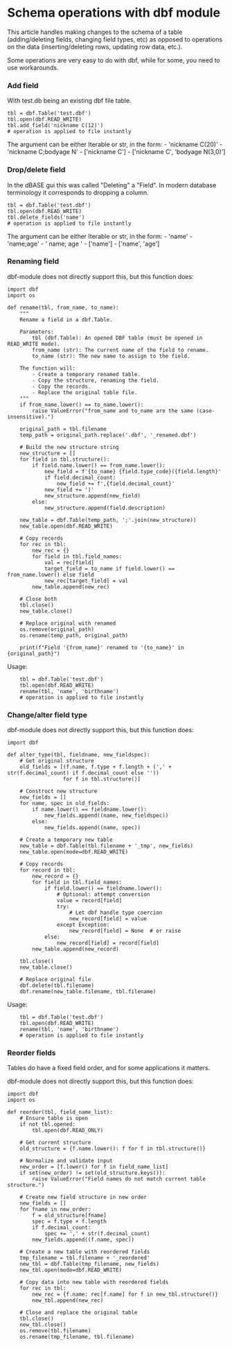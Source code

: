 # Schema operations with dbf module

This article handles making changes to the schema of a table (adding/deleting
fields, changing field types, etc) as opposed to operations on the data 
(inserting/deleting rows, updating row data, etc.).

Some operations are very easy to do with dbf, while for some, you need to
use workarounds.

### Add field

With test.db being an existing dbf file table.

    tbl = dbf.Table('test.dbf')
    tbl.open(dbf.READ_WRITE)
    tbl.add_field('nickname C(12)')
    # operation is applied to file instantly


The argument can be either Iterable or str, in the form:
    - 'nickname C(20)'
    - 'nickname C;bodyage N'
    - ['nickname C']
    - ['nickname C', 'bodyage N(3,0)']


### Drop/delete field

In the dBASE gui this was called "Deleting" a "Field". In modern database terminology it corresponds to dropping a column. 

    tbl = dbf.Table('test.dbf')
    tbl.open(dbf.READ_WRITE)
    tbl.delete_fields('name')
    # operation is applied to file instantly

The argument can be either Iterable or str, in the form:
    - 'name'
    - 'name;age'
    - ' name; age '
    - ['name']
    - ['name', 'age']


### Renaming field

dbf-module does not directly support this, but this function does:

```
import dbf
import os

def rename(tbl, from_name, to_name):
    """
    Rename a field in a dbf.Table.
    
    Parameters:
        tbl (dbf.Table): An opened DBF table (must be opened in READ_WRITE mode).
        from_name (str): The current name of the field to rename.
        to_name (str): The new name to assign to the field.
        
    The function will:
        - Create a temporary renamed table.
        - Copy the structure, renaming the field.
        - Copy the records.
        - Replace the original table file.
    """
    if from_name.lower() == to_name.lower():
        raise ValueError("from_name and to_name are the same (case-insensitive).")

    original_path = tbl.filename
    temp_path = original_path.replace('.dbf', '_renamed.dbf')
    
    # Build the new structure string
    new_structure = []
    for field in tbl.structure():
        if field.name.lower() == from_name.lower():
            new_field = f'{to_name} {field.type_code}({field.length}'
            if field.decimal_count:
                new_field += f',{field.decimal_count}'
            new_field += ')'
            new_structure.append(new_field)
        else:
            new_structure.append(field.description)
    
    new_table = dbf.Table(temp_path, ';'.join(new_structure))
    new_table.open(dbf.READ_WRITE)

    # Copy records
    for rec in tbl:
        new_rec = {}
        for field in tbl.field_names:
            val = rec[field]
            target_field = to_name if field.lower() == from_name.lower() else field
            new_rec[target_field] = val
        new_table.append(new_rec)

    # Close both
    tbl.close()
    new_table.close()

    # Replace original with renamed
    os.remove(original_path)
    os.rename(temp_path, original_path)

    print(f"Field '{from_name}' renamed to '{to_name}' in {original_path}")
```

Usage:

```
    tbl = dbf.Table('test.dbf')
    tbl.open(dbf.READ_WRITE)
    rename(tbl, 'name', 'birthname')
    # operation is applied to file instantly
```


### Change/alter field type

dbf-module does not directly support this, but this function does:

```
import dbf

def alter_type(tbl, fieldname, new_fieldspec):
    # Get original structure
    old_fields = [(f.name, f.type + f.length + (',' + str(f.decimal_count) if f.decimal_count else ''))
                  for f in tbl.structure()]
    
    # Construct new structure
    new_fields = []
    for name, spec in old_fields:
        if name.lower() == fieldname.lower():
            new_fields.append((name, new_fieldspec))
        else:
            new_fields.append((name, spec))

    # Create a temporary new table
    new_table = dbf.Table(tbl.filename + '_tmp', new_fields)
    new_table.open(mode=dbf.READ_WRITE)
    
    # Copy records
    for record in tbl:
        new_record = {}
        for field in tbl.field_names:
            if field.lower() == fieldname.lower():
                # Optional: attempt conversion
                value = record[field]
                try:
                    # Let dbf handle type coercion
                    new_record[field] = value
                except Exception:
                    new_record[field] = None  # or raise
            else:
                new_record[field] = record[field]
        new_table.append(new_record)

    tbl.close()
    new_table.close()

    # Replace original file
    dbf.delete(tbl.filename)
    dbf.rename(new_table.filename, tbl.filename)
```

Usage:

```
    tbl = dbf.Table('test.dbf')
    tbl.open(dbf.READ_WRITE)
    rename(tbl, 'name', 'birthname')
    # operation is applied to file instantly
```


### Reorder fields

Tables do have a fixed field order, and for some applications it matters.

dbf-module does not directly support this, but this function does:

```
import dbf
import os

def reorder(tbl, field_name_list):
    # Ensure table is open
    if not tbl.opened:
        tbl.open(dbf.READ_ONLY)
    
    # Get current structure
    old_structure = {f.name.lower(): f for f in tbl.structure()}
    
    # Normalize and validate input
    new_order = [f.lower() for f in field_name_list]
    if set(new_order) != set(old_structure.keys()):
        raise ValueError("Field names do not match current table structure.")
    
    # Create new field structure in new order
    new_fields = []
    for fname in new_order:
        f = old_structure[fname]
        spec = f.type + f.length
        if f.decimal_count:
            spec += ',' + str(f.decimal_count)
        new_fields.append((f.name, spec))

    # Create a new table with reordered fields
    tmp_filename = tbl.filename + '_reordered'
    new_tbl = dbf.Table(tmp_filename, new_fields)
    new_tbl.open(mode=dbf.READ_WRITE)

    # Copy data into new table with reordered fields
    for rec in tbl:
        new_rec = {f.name: rec[f.name] for f in new_tbl.structure()}
        new_tbl.append(new_rec)

    # Close and replace the original table
    tbl.close()
    new_tbl.close()
    os.remove(tbl.filename)
    os.rename(tmp_filename, tbl.filename)
```
